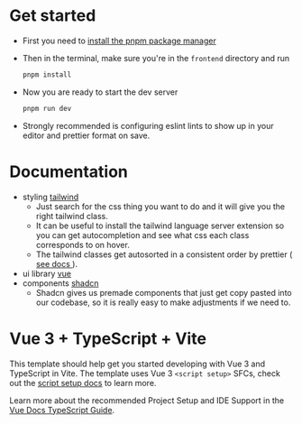 # Get started

- First you need to [ install the pnpm package manager ](https://pnpm.io/installation)
- Then in the terminal, make sure you're in the `frontend` directory and run
  ```bash
  pnpm install
  ```
- Now you are ready to start the dev server

  ```bash
  pnpm run dev
  ```

- Strongly recommended is configuring eslint lints to show up in your editor and prettier format on save.

# Documentation

- styling [ tailwind ](https://tailwindcss.com/)
  - Just search for the css thing you want to do and it will give you the right tailwind class.
  - It can be useful to install the tailwind language server extension so you can get autocompletion and see what css each class corresponds to on hover.
  - The tailwind classes get autosorted in a consistent order by prettier ([ see docs ](https://tailwindcss.com/blog/automatic-class-sorting-with-prettier)).
- ui library [ vue ](https://vuejs.org/guide/introduction.html)
- components [ shadcn ](https://www.shadcn-vue.com/docs/components/accordion.html)
  - Shadcn gives us premade components that just get copy pasted into our codebase, so it is really easy to make adjustments if we need to.

# Vue 3 + TypeScript + Vite

This template should help get you started developing with Vue 3 and TypeScript in Vite. The template uses Vue 3 `<script setup>` SFCs, check out the [script setup docs](https://v3.vuejs.org/api/sfc-script-setup.html#sfc-script-setup) to learn more.

Learn more about the recommended Project Setup and IDE Support in the [Vue Docs TypeScript Guide](https://vuejs.org/guide/typescript/overview.html#project-setup).
